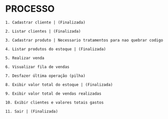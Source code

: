 # PROCESSO

    1. Cadastrar cliente | (Finalizada)

    2. Listar clientes | (Finalizada)

    3. Cadastrar produto | Necessario tratamentos para nao quebrar codigo

    4. Listar produtos do estoque | (Finalizada)

    5. Realizar venda 

    6. Visualizar fila de vendas 

    7. Desfazer última operação (pilha) 

    8. Exibir valor total do estoque | (Finalizada)

    9. Exibir valor total de vendas realizadas 

    10. Exibir clientes e valores totais gastos 

    11. Sair | (Finalizada)